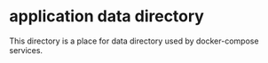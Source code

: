 # application data directory

This directory is a place for data directory used by docker-compose services.
